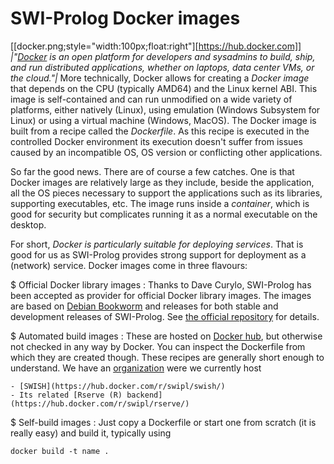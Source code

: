 # SWI-Prolog Docker images

[[docker.png;style="width:100px;float:right"][https://hub.docker.com]]
_|"[Docker](https://hub.docker.com) is an open platform for developers
and sysadmins to build, ship, and run distributed applications, whether
on laptops, data center VMs, or the cloud."|_ More technically, Docker
allows for creating a _Docker image_ that depends on the CPU (typically
AMD64) and the Linux kernel ABI. This image is self-contained and can
run unmodified on a wide variety of platforms, either natively (Linux),
using emulation (Windows Subsystem for Linux) or using a virtual machine
(Windows, MacOS). The Docker image is built from a recipe called the
*Dockerfile*. As this recipe is executed in the controlled Docker
environment its execution doesn't suffer from issues caused by an
incompatible OS, OS version or conflicting other applications.

So far the good news. There are of course a few catches. One is that
Docker images are relatively large as they include, beside the
application, all the OS pieces necessary to support the applications
such as its libraries, supporting executables, etc. The image runs
inside a _container_, which is good for security but complicates running
it as a normal executable on the desktop.

For short, *Docker is particularly suitable for deploying services*.
That is good for us as SWI-Prolog provides strong support for deployment
as a (network) service.  Docker images come in three flavours:

  $ Official Docker library images :
  Thanks to Dave Curylo, SWI-Prolog has been accepted as provider for
  official Docker library images.  The images are based on [Debian
  Bookworm](https://wiki.debian.org/DebianBookworm) and releases for
  both stable and development releases of SWI-Prolog.  See
  [the official repository](https://hub.docker.com/_/swipl/)
  for details.

  $ Automated build images :
  These are hosted on [Docker hub](https://hub.docker.com), but
  otherwise not checked in any way by Docker.  You can inspect
  the Dockerfile from which they are created though.  These
  recipes are generally short enough to understand.  We have
  an [organization](https://hub.docker.com/u/swipl/) were we
  currently host

    - [SWISH](https://hub.docker.com/r/swipl/swish/)
    - Its related [Rserve (R) backend](https://hub.docker.com/r/swipl/rserve/)

  $ Self-build images :
  Just copy a Dockerfile or start one from scratch (it is
  really easy) and build it, typically using

	docker build -t name .
